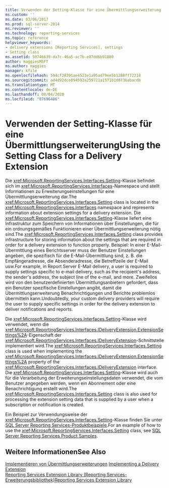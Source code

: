 ```yaml
---
title: Verwenden der Setting-Klasse für eine Übermittlungserweiterung | Microsoft-Dokumentation
ms.custom: ''
ms.date: 03/06/2017
ms.prod: sql-server-2014
ms.reviewer: ''
ms.technology: reporting-services
ms.topic: reference
helpviewer_keywords:
- delivery extensions [Reporting Services], settings
- Setting class
ms.assetid: 50746639-da7c-46a5-ac7b-e87dd6b91880
author: maggiesMSFT
ms.author: maggies
manager: kfile
ms.openlocfilehash: 594cf28391ae4523e1a95ad79ee5b1280ff72218
ms.sourcegitcommit: ad4d92dce894592a259721a1571b1d8736abacdb
ms.translationtype: MT
ms.contentlocale: de-DE
ms.lasthandoff: 08/04/2020
ms.locfileid: "87696486"
---
```

# <a name="using-the-setting-class-for-a-delivery-extension"></a><span data-ttu-id="9f07f-102">Verwenden der Setting-Klasse für eine Übermittlungserweiterung</span><span class="sxs-lookup"><span data-stu-id="9f07f-102">Using the Setting Class for a Delivery Extension</span></span>
  <span data-ttu-id="9f07f-103">Die <xref:Microsoft.ReportingServices.Interfaces.Setting>-Klasse befindet sich im <xref:Microsoft.ReportingServices.Interfaces>-Namespace und stellt Informationen zu Erweiterungseinstellungen für eine Übermittlungserweiterung dar.</span><span class="sxs-lookup"><span data-stu-id="9f07f-103">The <xref:Microsoft.ReportingServices.Interfaces.Setting> class is located in the <xref:Microsoft.ReportingServices.Interfaces> namespace and represents information about extension settings for a delivery extension.</span></span> <span data-ttu-id="9f07f-104">Die <xref:Microsoft.ReportingServices.Interfaces.Setting>-Klasse liefert eine Infrastruktur zum Speichern von Informationen über Einstellungen, die für ein ordnungsgemäßes Funktionieren einer Übermittlungserweiterung nötig sind.</span><span class="sxs-lookup"><span data-stu-id="9f07f-104">The <xref:Microsoft.ReportingServices.Interfaces.Setting> class provides infrastructure for storing information about the settings that are required in order for a delivery extension to function properly.</span></span> <span data-ttu-id="9f07f-105">Beispiel: In einer E-Mail-Übermittlung eines Berichtsserver muss der Benutzer Einstellungen angeben, die spezifisch für die E-Mail-Übermittlung sind, z. B. die Empfängeradresse, die Absenderadresse, die Betreffzeile der E-Mail usw.</span><span class="sxs-lookup"><span data-stu-id="9f07f-105">For example, in Report Server E-Mail delivery, a user is required to supply settings specific to e-mail delivery, such as the recipient's address, the sender's address, the subject line of the e-mail, and more.</span></span> <span data-ttu-id="9f07f-106">Zweifellos wird von den benutzerdefinierten Übermittlungsanbietern gefordert, dass ein Benutzer spezifische Einstellungen angibt, damit die Übermittlungserweiterung Benachrichtigungen und Berichte problemlos übermitteln kann.</span><span class="sxs-lookup"><span data-stu-id="9f07f-106">Undoubtedly, your custom delivery providers will require the user to supply specific settings in order for the delivery extension to deliver notifications and reports.</span></span>  
  
 <span data-ttu-id="9f07f-107">Die <xref:Microsoft.ReportingServices.Interfaces.Setting>-Klasse wird verwendet, wenn die <xref:Microsoft.ReportingServices.Interfaces.IDeliveryExtension.ExtensionSettings%2A>-Eigenschaft der <xref:Microsoft.ReportingServices.Interfaces.IDeliveryExtension>-Schnittstelle implementiert wird.</span><span class="sxs-lookup"><span data-stu-id="9f07f-107">The <xref:Microsoft.ReportingServices.Interfaces.Setting> class is used when implementing the <xref:Microsoft.ReportingServices.Interfaces.IDeliveryExtension.ExtensionSettings%2A> property of the <xref:Microsoft.ReportingServices.Interfaces.IDeliveryExtension> interface.</span></span> <span data-ttu-id="9f07f-108">Die <xref:Microsoft.ReportingServices.Interfaces.Setting>-Klasse wird auch für die Verarbeitung der Erweiterungseinstellungsdaten verwendet, die vom Benutzer angegeben werden, wenn ein Abonnement oder eine Benachrichtigung erstellt wird.</span><span class="sxs-lookup"><span data-stu-id="9f07f-108">The <xref:Microsoft.ReportingServices.Interfaces.Setting> class is also used for processing the extension setting data that is supplied by a user when a subscription or notification is created.</span></span>  
  
 <span data-ttu-id="9f07f-109">Ein Beispiel zur Verwendungsweise der <xref:Microsoft.ReportingServices.Interfaces.Setting>-Klasse finden Sie unter [SQL Server Reporting Services-Produktbeispiele](https://go.microsoft.com/fwlink/?LinkId=177889).</span><span class="sxs-lookup"><span data-stu-id="9f07f-109">For an example of how to use the <xref:Microsoft.ReportingServices.Interfaces.Setting> class, see [SQL Server Reporting Services Product Samples](https://go.microsoft.com/fwlink/?LinkId=177889).</span></span>  
  
## <a name="see-also"></a><span data-ttu-id="9f07f-110">Weitere Informationen</span><span class="sxs-lookup"><span data-stu-id="9f07f-110">See Also</span></span>  
 <span data-ttu-id="9f07f-111">[Implementieren von Übermittlungserweiterungen](implementing-a-delivery-extension.md) </span><span class="sxs-lookup"><span data-stu-id="9f07f-111">[Implementing a Delivery Extension](implementing-a-delivery-extension.md) </span></span>  
 [<span data-ttu-id="9f07f-112">Reporting Services Extension Library (Reporting Services-Erweiterungsbibliothek)</span><span class="sxs-lookup"><span data-stu-id="9f07f-112">Reporting Services Extension Library</span></span>](../reporting-services-extension-library.md)  
  
  
